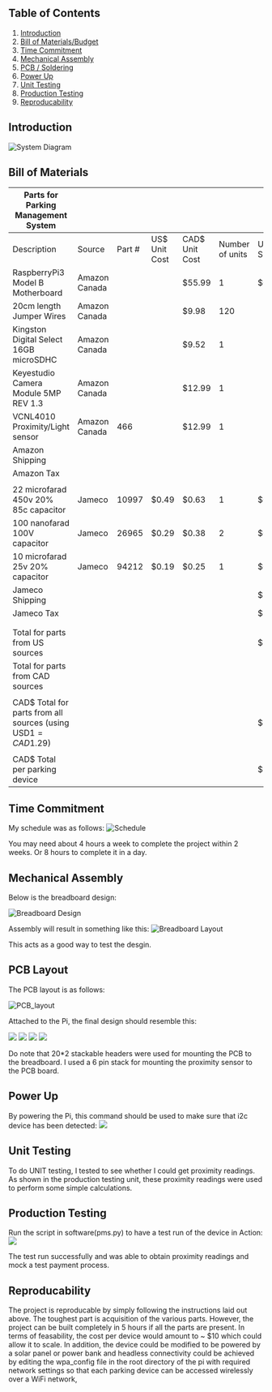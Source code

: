 
## Table of Contents
1. [Introduction](#introduction)
2. [Bill of Materials/Budget](#bill_of_materials)
3. [Time Commitment](#time_commitment)
4. [Mechanical Assembly](#mechanical_assembly)
5. [PCB / Soldering](#pcb_soldering)
6. [Power Up](#power_up)
7. [Unit Testing](#unit_testing)
8. [Production Testing](#production_testing)
9. [Reproducability](#reproduce)


## Introduction
![System Diagram](https://raw.githubusercontent.com/davista123/ParkingManagementSystem/master/documentation/sketch.png)

## Bill of Materials


| Parts for Parking Management System                          |               |        |               |                |                 |              |               |                                                                                                                 |          |   |
|--------------------------------------------------------------|---------------|--------|---------------|----------------|-----------------|--------------|---------------|-----------------------------------------------------------------------------------------------------------------|----------|---|
| Description                                                  | Source        | Part # | US$ Unit Cost | CAD$ Unit Cost | Number of units | US$ Subtotal | CAD$ Subtotal | Link                                                                                                            | Comments |   |
| RaspberryPi3 Model B Motherboard                             | Amazon Canada |        |               | $55.99         | 1               | $0.00        | $55.99        | https://www.amazon.ca/gp/product/B01CD5VC92/ref=oh_aui_detailpage_o01_s00?ie=UTF8&psc=1                         | None     |   |
| 20cm length Jumper Wires                                     | Amazon Canada |        |               | $9.98          | 120             |              | $9.98         | https://www.amazon.ca/gp/product/B01LZF1ZSZ/ref=oh_aui_detailpage_o00_s00?ie=UTF8&psc=1                         | None     |   |
| Kingston Digital Select 16GB microSDHC                       | Amazon Canada |        |               | $9.52          | 1               |              | $9.52         | https://www.amazon.ca/gp/product/B079H6PDCK/ref=oh_aui_detailpage_o00_s00?ie=UTF8&psc=1                         | None     |   |
| Keyestudio Camera Module 5MP REV 1.3                         | Amazon Canada |        |               | $12.99         | 1               |              | $12.99        | https://www.amazon.ca/gp/product/B073RCXGQS/ref=oh_aui_detailpage_o01_s00?ie=UTF8&psc=1                         | None     |   |
| VCNL4010 Proximity/Light sensor                              | Amazon Canada | 466    |               | $12.99         | 1               |              | $12.99        | https://www.amazon.ca/gp/product/B008AS328Q/ref=oh_aui_detailpage_o02_s00?ie=UTF8&psc=1                         | None     |   |
| Amazon Shipping                                              |               |        |               |                |                 |              | $16.98        |                                                                                                                 |          |   |
| Amazon Tax                                                   |               |        |               |                |                 |              | $11.56        |                                                                                                                 |          |   |
|                                                              |               |        |               |                |                 |              |               |                                                                                                                 |          |   |
| 22 microfarad 450v  20% 85c capacitor                        | Jameco        | 10997  | $0.49         | $0.63          | 1               | $0.49        | $0.63         | https://www.jameco.com/z/A22-50-Illinois-Capacitor-22-micro-F-50-VDC-85-deg-C-Electrolytic-Capacitor_10997.html | None     |   |
| 100 nanofarad 100V capacitor                                 | Jameco        | 26965  | $0.29         | $0.38          | 2               | $0.29        | $0.38         | https://www.jameco.com/z/MY-1--1-uF-100-Volt-Mylar-Capacitor_26956.html                                         | None     |   |
| 10 microfarad 25v 20% capacitor                              | Jameco        | 94212  | $0.19         | $0.25          | 1               | $0.19        | $0.25         | https://www.jameco.com/z/10UF-25V-4X5-R-10uF-25V-20-Radial-Capacitor-85C-4x5x1-5mm_94212.html                   | None     |   |
| Jameco Shipping                                              |               |        |               |                |                 | $20.74       | $26.85        |                                                                                                                 |          |   |
| Jameco Tax                                                   |               |        |               |                |                 | $7.99        | $10.35        |                                                                                                                 |          |   |
|                                                              |               |        |               |                |                 |              |               |                                                                                                                 |          |   |
|                                                              |               |        |               |                |                 |              |               |                                                                                                                 |          |   |
| Total for parts from US sources                              |               |        |               |                |                 | $29.70       |               |                                                                                                                 |          |   |
| Total for parts from CAD sources                             |               |        |               |                |                 |              | $168.47       |                                                                                                                 |          |   |
|                                                              |               |        |               |                |                 |              |               |                                                                                                                 |          |   |
| CAD$ Total for parts from all sources (using USD$1=CAD$1.29) |               |        |               |                |                 | $208.86      |               |                                                                                                                 |          |   |
|                                                              |               |        |               |                |                 |              |               |                                                                                                                 |          |   |
| CAD$ Total per parking device                                |               |        |               |                |                 | $10.44       |               |                                                                                                                 |          |   |


## Time Commitment

My schedule was as follows:
![Schedule](https://raw.githubusercontent.com/davista123/ParkingManagementSystem/master/documentation/project%20schedule.png)

You may need about 4 hours a week to complete the project within 2 weeks. Or 8 hours to complete it in a day.

## Mechanical Assembly

Below is the breadboard design:

![Breadboard Design](https://raw.githubusercontent.com/davista123/ParkingManagementSystem/master/documentation/breadboard_design.PNG)

Assembly will result in something like this:
![Breadboard Layout](https://raw.githubusercontent.com/davista123/ParkingManagementSystem/master/documentation/breadboard_3.PNG)

This acts as a good way to test the desgin.

## PCB Layout

The PCB layout is as follows:

![PCB_layout](https://raw.githubusercontent.com/davista123/ParkingManagementSystem/master/documentation/wiring_diagram_3_pcb.jpg)

Attached to the Pi, the final design should resemble this:

![](https://raw.githubusercontent.com/davista123/ParkingManagementSystem/master/documentation/20181113_124534.jpg)
![](https://raw.githubusercontent.com/davista123/ParkingManagementSystem/master/documentation/20181201_202217.jpg)
![](https://raw.githubusercontent.com/davista123/ParkingManagementSystem/master/documentation/20181201_202234.jpg)
![](https://raw.githubusercontent.com/davista123/ParkingManagementSystem/master/documentation/20181201_202301.jpg)

Do note that 20*2 stackable headers  were used for mounting the PCB to the breadboard. I used a 6 pin stack for mounting the proximity sensor to the PCB board.

## Power Up
By powering the Pi, this command should be used to make sure that i2c device has been detected:
![](https://raw.githubusercontent.com/davista123/ParkingManagementSystem/master/documentation/i2c_test.PNG)

## Unit Testing

To do UNIT testing, I tested to see whether I could get proximity readings. As shown in the production testing unit, these proximity readings were used to perform some simple calculations. 


## Production Testing

Run the script in software(pms.py) to have a test run of the device in Action:
![](https://raw.githubusercontent.com/davista123/ParkingManagementSystem/master/documentation/Capture.PNG)

The test run successfully and was able to obtain proximity readings and mock a test payment process.

## Reproducability

The project is reproducable by simply following the instructions laid out above. The toughest part is acquisition of the various parts. However, the project can be built completely in 5 hours if all the parts are present. In terms of feasability, the cost per device would amount to ~ $10 which could allow it to scale. In addition, the device could be modified to be powered by a solar panel or power bank and headless connectivity could be achieved by editing the wpa_config file in the root directory of the pi with required network settings so that each parking device can be accessed wirelessly over a WiFi network,
